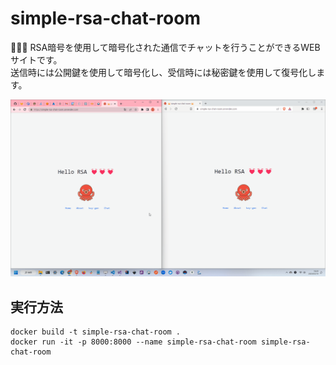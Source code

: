 # simple-rsa-chat-room

🦩🦩🦩 RSA暗号を使用して暗号化された通信でチャットを行うことができるWEBサイトです。  
送信時には公開鍵を使用して暗号化し、受信時には秘密鍵を使用して復号化します。  

![成果物](./docs/img/fruit.gif)  

## 実行方法

```shell
docker build -t simple-rsa-chat-room .
docker run -it -p 8000:8000 --name simple-rsa-chat-room simple-rsa-chat-room
```
